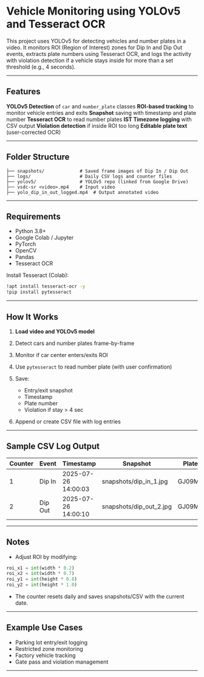# Vehicle Monitoring using YOLOv5 and Tesseract OCR

This project uses YOLOv5 for detecting vehicles and number plates in a video. It monitors ROI (Region of Interest) zones for Dip In and Dip Out events, extracts plate numbers using Tesseract OCR, and logs the activity with violation detection if a vehicle stays inside for more than a set threshold (e.g., 4 seconds).

---

## Features

**YOLOv5 Detection** of `car` and `number_plate` classes
**ROI-based tracking** to monitor vehicle entries and exits
**Snapshot** saving with timestamp and plate number
**Tesseract OCR** to read number plates
**IST Timezone logging** with CSV output
**Violation detection** if inside ROI too long
**Editable plate text** (user-corrected OCR)

---

## Folder Structure

```
├── snapshots/             # Saved frame images of Dip In / Dip Out
├── logs/                  # Daily CSV logs and counter files
├── yolov5/                # YOLOv5 repo (linked from Google Drive)
├── vsdc-sr <video>.mp4    # Input video
├── yolo_dip_in_out_logged.mp4  # Output annotated video
```

---

## Requirements

* Python 3.8+
* Google Colab / Jupyter
* PyTorch
* OpenCV
* Pandas
* Tesseract OCR

Install Tesseract (Colab):

```bash
!apt install tesseract-ocr -y
!pip install pytesseract
```

---

## How It Works

1. **Load video and YOLOv5 model**
2. Detect cars and number plates frame-by-frame
3. Monitor if car center enters/exits ROI
4. Use `pytesseract` to read number plate (with user confirmation)
5. Save:

   * Entry/exit snapshot
   * Timestamp
   * Plate number
   * Violation if stay > 4 sec
6. Append or create CSV file with log entries

---

## Sample CSV Log Output

| Counter | Event   | Timestamp           | Snapshot                  | PlateText | ViolationStatus |
| ------- | ------- | ------------------- | ------------------------- | --------- | --------------- |
| 1       | Dip In  | 2025-07-26 14:00:03 | snapshots/dip\_in\_1.jpg  | GJ09MG505 | No Violation    |
| 2       | Dip Out | 2025-07-26 14:00:10 | snapshots/dip\_out\_2.jpg | GJ09MG505 | Violation       |

---

##  Notes

* Adjust ROI by modifying:

```python
roi_x1 = int(width * 0.2)
roi_x2 = int(width * 0.7)
roi_y1 = int(height * 0.8)
roi_y2 = int(height * 1.0)
```

* The counter resets daily and saves snapshots/CSV with the current date.

---

## Example Use Cases

* Parking lot entry/exit logging
* Restricted zone monitoring
* Factory vehicle tracking
* Gate pass and violation management

---
